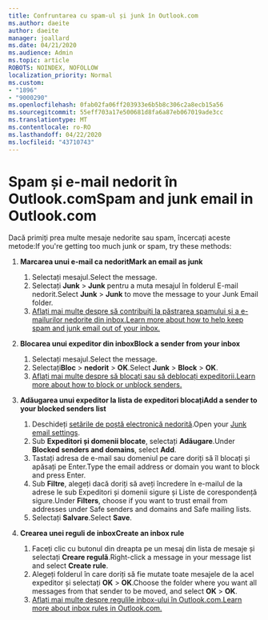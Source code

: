 ```yaml
---
title: Confruntarea cu spam-ul și junk în Outlook.com
ms.author: daeite
author: daeite
manager: joallard
ms.date: 04/21/2020
ms.audience: Admin
ms.topic: article
ROBOTS: NOINDEX, NOFOLLOW
localization_priority: Normal
ms.custom:
- "1896"
- "9000290"
ms.openlocfilehash: 0fab02fa06ff203933e6b5b8c306c2a8ecb15a56
ms.sourcegitcommit: 55eff703a17e500681d8fa6a87eb067019ade3cc
ms.translationtype: MT
ms.contentlocale: ro-RO
ms.lasthandoff: 04/22/2020
ms.locfileid: "43710743"
---
```

# <a name="spam-and-junk-email-in-outlookcom"></a><span data-ttu-id="e7ce1-102">Spam și e-mail nedorit în Outlook.com</span><span class="sxs-lookup"><span data-stu-id="e7ce1-102">Spam and junk email in Outlook.com</span></span>

<span data-ttu-id="e7ce1-103">Dacă primiți prea multe mesaje nedorite sau spam, încercați aceste metode:</span><span class="sxs-lookup"><span data-stu-id="e7ce1-103">If you're getting too much junk or spam, try these methods:</span></span>

1. <span data-ttu-id="e7ce1-104">**Marcarea unui e-mail ca nedorit**</span><span class="sxs-lookup"><span data-stu-id="e7ce1-104">**Mark an email as junk**</span></span>
    1. <span data-ttu-id="e7ce1-105">Selectați mesajul.</span><span class="sxs-lookup"><span data-stu-id="e7ce1-105">Select the message.</span></span>
    1. <span data-ttu-id="e7ce1-106">Selectați **Junk** > **Junk** pentru a muta mesajul în folderul E-mail nedorit.</span><span class="sxs-lookup"><span data-stu-id="e7ce1-106">Select **Junk** > **Junk** to move the message to your Junk Email folder.</span></span>
    1. [<span data-ttu-id="e7ce1-107">Aflați mai multe despre să contribuiți la păstrarea spamului și a e-mailurilor nedorite din inbox.</span><span class="sxs-lookup"><span data-stu-id="e7ce1-107">Learn more about how to help keep spam and junk email out of your inbox.</span></span>](https://support.office.com/article/a3ece97b-82f8-4a5e-9ac3-e92fa6427ae4?wt.mc_id=Office_Outlook_com_Alchemy)

1. <span data-ttu-id="e7ce1-108">**Blocarea unui expeditor din inbox**</span><span class="sxs-lookup"><span data-stu-id="e7ce1-108">**Block a sender from your inbox**</span></span>
    1. <span data-ttu-id="e7ce1-109">Selectați mesajul.</span><span class="sxs-lookup"><span data-stu-id="e7ce1-109">Select the message.</span></span>
    1. <span data-ttu-id="e7ce1-110">Selectați**Bloc** >  **nedorit** > **OK**.</span><span class="sxs-lookup"><span data-stu-id="e7ce1-110">Select **Junk** > **Block** > **OK**.</span></span>
    1. [<span data-ttu-id="e7ce1-111">Aflați mai multe despre să blocați sau să deblocați expeditorii.</span><span class="sxs-lookup"><span data-stu-id="e7ce1-111">Learn more about how to block or unblock senders.</span></span>](https://support.office.com/article/afba1c94-77bb-4f50-8b85-057cf52f4d5e?wt.mc_id=Office_Outlook_com_Alchemy)

1. <span data-ttu-id="e7ce1-112">**Adăugarea unui expeditor la lista de expeditori blocați**</span><span class="sxs-lookup"><span data-stu-id="e7ce1-112">**Add a sender to your blocked senders list**</span></span>
    1. <span data-ttu-id="e7ce1-113">Deschideți [setările de poștă electronică nedorită](https://outlook.live.com/mail/options/mail/junkEmail/blockedSendersAndDomainsV2).</span><span class="sxs-lookup"><span data-stu-id="e7ce1-113">Open your [Junk email settings](https://outlook.live.com/mail/options/mail/junkEmail/blockedSendersAndDomainsV2).</span></span>
    1. <span data-ttu-id="e7ce1-114">Sub **Expeditori și domenii blocate**, selectați **Adăugare**.</span><span class="sxs-lookup"><span data-stu-id="e7ce1-114">Under **Blocked senders and domains**, select **Add**.</span></span>
    1. <span data-ttu-id="e7ce1-115">Tastați adresa de e-mail sau domeniul pe care doriți să îl blocați și apăsați pe Enter.</span><span class="sxs-lookup"><span data-stu-id="e7ce1-115">Type the email address or domain you want to block and press Enter.</span></span>
    1. <span data-ttu-id="e7ce1-116">Sub **Filtre**, alegeți dacă doriți să aveți încredere în e-mailul de la adrese le sub Expeditori și domenii sigure și Liste de corespondență sigure.</span><span class="sxs-lookup"><span data-stu-id="e7ce1-116">Under **Filters**, choose if you want to trust email from addresses under Safe senders and domains and Safe mailing lists.</span></span>
    1. <span data-ttu-id="e7ce1-117">Selectați **Salvare**.</span><span class="sxs-lookup"><span data-stu-id="e7ce1-117">Select **Save**.</span></span>

1. <span data-ttu-id="e7ce1-118">**Crearea unei reguli de inbox**</span><span class="sxs-lookup"><span data-stu-id="e7ce1-118">**Create an inbox rule**</span></span>
    1. <span data-ttu-id="e7ce1-119">Faceți clic cu butonul din dreapta pe un mesaj din lista de mesaje și selectați **Creare regulă**.</span><span class="sxs-lookup"><span data-stu-id="e7ce1-119">Right-click a message in your message list and select **Create rule**.</span></span>
    1. <span data-ttu-id="e7ce1-120">Alegeți folderul în care doriți să fie mutate toate mesajele de la acel expeditor și selectați **OK** > **OK**.</span><span class="sxs-lookup"><span data-stu-id="e7ce1-120">Choose the folder where you want all messages from that sender to be moved, and select **OK** > **OK**.</span></span>
    1. [<span data-ttu-id="e7ce1-121">Aflați mai multe despre regulile inbox-ului în Outlook.com.</span><span class="sxs-lookup"><span data-stu-id="e7ce1-121">Learn more about inbox rules in Outlook.com.</span></span>](https://support.office.com/article/4b094371-a5d7-49bd-8b1b-4e4896a7cc5d?wt.mc_id=Office_Outlook_com_Alchemy)